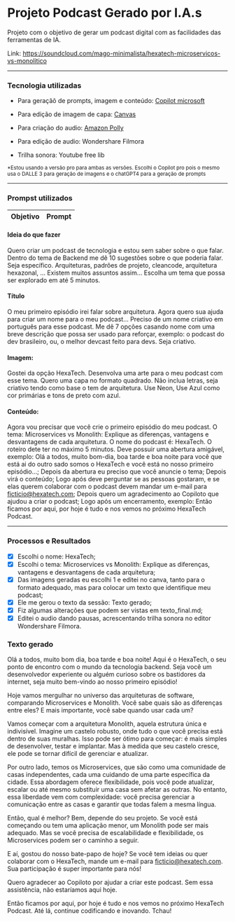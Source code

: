 # Projeto Podcast Gerado por I.A.s

Projeto com o objetivo de gerar um podcast digital com as facilidades das ferramentas de IA.

Link: https://soundcloud.com/mago-minimalista/hexatech-microservicos-vs-monolitico

---

### Tecnologia utilizadas

- Para geraçãõ de prompts, imagem e conteúdo:
  [Copilot microsoft](https://copilot.microsoft.com/)

- Para edição de imagem de capa:
  [Canvas](https://canva.com/)

- Para criação do audio:
  [Amazon Polly](https://us-east-1.console.aws.amazon.com/polly/home/SynthesizeSpeech?region=us-east-1#)

- Para edição de audio:
  Wondershare Filmora

- Trilha sonora:
  Youtube free lib

<sub>\*Estou usando a versão pro para ambas as versões. Escolhi o Copilot pro pois o mesmo usa o DALLE 3 para geração de imagens e o chatGPT4 para a geração de prompts</sub>

---

### Prompst utilizados

| Objetivo | Prompt |
| -------- | ------ |

#### Ideia do que fazer

Quero criar um podcast de tecnologia e estou sem saber sobre o que falar. Dentro do tema de Backend me dê 10 sugestões sobre o que poderia falar. Seja específico. Arquiteturas, padrões de projeto, cleancode, arquitetura hexazonal, ... Existem muitos assuntos assim... Escolha um tema que possa ser explorado em até 5 minutos.

#### Título

O meu primeiro episódio irei falar sobre arquitetura. Agora quero sua ajuda para criar um nome para o meu podcast... Preciso de um nome criativo em português para esse podcast. Me dê 7 opções casando nome com uma breve descrição que possa ser usado para reforçar, exemplo: o podcast do dev brasileiro, ou, o melhor devcast feito para devs. Seja criativo.

#### Imagem:

Gostei da opção HexaTech. Desenvolva uma arte para o meu podcast com esse tema. Quero uma capa no formato quadrado. Não inclua letras, seja criativo tendo como base o tem de arquitetura. Use Neon, Use Azul como cor primárias e tons de preto com azul.

#### Conteúdo:

Agora vou precisar que você crie o primeiro episódio do meu podcast. O tema: Microservices vs Monolith: Explique as diferenças, vantagens e desvantagens de cada arquitetura. O nome do podcast é: HexaTech. O roteiro dete ter no máximo 5 minutos. Deve possuir uma abertura amigável, exemplo: Olá a todos, muito bom-dia, boa tarde e boa noite para você que está ai do outro sado somos o HexaTech e você está no nosso primeiro episódio...; Depois da abertura eu preciso que você anuncie o tema; Depois virá o conteúdo; Logo após deve perguntar se as pessoas gostaram, e se elas querem colaborar com o podcast devem mandar um e-mail para ficticio@hexatech.com; Depois quero um agradecimento ao Copiloto que ajudou a criar o podcast; Logo após um encerramento, exemplo: Então ficamos por aqui, por hoje é tudo e nos vemos no próximo HexaTech Podcast.

---

### Processos e Resultados

- [x] Escolhi o nome: HexaTech;
- [x] Escolhi o tema: Microservices vs Monolith: Explique as diferenças, vantagens e desvantagens de cada arquitetura;
- [x] Das imagens geradas eu escolhi 1 e editei no canva, tanto para o formato adequado, mas para colocar um texto que identifique meu podcast;
- [x] Ele me gerou o texto da sessão: Texto gerado;
- [x] Fiz algumas alterações que podem ser vistas em texto_final.md;
- [x] Editei o audio dando pausas, acrescentando trilha sonora no editor Wondershare Filmora.

### Texto gerado

Olá a todos, muito bom dia, boa tarde e boa noite! Aqui é o HexaTech, o seu ponto de encontro com o mundo da tecnologia backend. Seja você um desenvolvedor experiente ou alguém curioso sobre os bastidores da internet, seja muito bem-vindo ao nosso primeiro episódio!

Hoje vamos mergulhar no universo das arquiteturas de software, comparando Microservices e Monolith. Você sabe quais são as diferenças entre eles? E mais importante, você sabe quando usar cada um?

Vamos começar com a arquitetura Monolith, aquela estrutura única e indivisível. Imagine um castelo robusto, onde tudo o que você precisa está dentro de suas muralhas. Isso pode ser ótimo para começar: é mais simples de desenvolver, testar e implantar. Mas à medida que seu castelo cresce, ele pode se tornar difícil de gerenciar e atualizar.

Por outro lado, temos os Microservices, que são como uma comunidade de casas independentes, cada uma cuidando de uma parte específica da cidade. Essa abordagem oferece flexibilidade, pois você pode atualizar, escalar ou até mesmo substituir uma casa sem afetar as outras. No entanto, essa liberdade vem com complexidade: você precisa gerenciar a comunicação entre as casas e garantir que todas falem a mesma língua.

Então, qual é melhor? Bem, depende do seu projeto. Se você está começando ou tem uma aplicação menor, um Monolith pode ser mais adequado. Mas se você precisa de escalabilidade e flexibilidade, os Microservices podem ser o caminho a seguir.

E aí, gostou do nosso bate-papo de hoje? Se você tem ideias ou quer colaborar com o HexaTech, mande um e-mail para ficticio@hexatech.com. Sua participação é super importante para nós!

Quero agradecer ao Copiloto por ajudar a criar este podcast. Sem essa assistência, não estaríamos aqui hoje.

Então ficamos por aqui, por hoje é tudo e nos vemos no próximo HexaTech Podcast. Até lá, continue codificando e inovando. Tchau!
